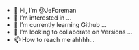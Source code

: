 - 👋 Hi, I’m @JeForeman
- 👀 I’m interested in ...
- 🌱 I’m currently learning Github ...
- 💞️ I’m looking to collaborate on Versions ...
- 📫 How to reach me ahhhh...

<!---
JeForeman/JeForeman is a ✨ special ✨ repository because its `README.md` (this file) appears on your GitHub profile.
You can click the Preview link to take a look at your changes.
--->
